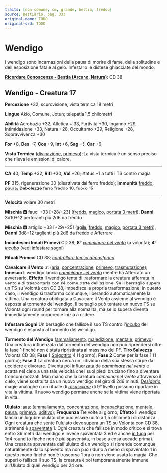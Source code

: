 ```yaml
---
traits: [non comune, cm, grande, bestia, freddo]
source: Bestiario, pag. 333
original-name: TODO
original-srd: TODO
---
```


# Wendigo

I wendigo sono incarnazioni della paura di morire di fame, della solitudine e dell'esposizione fatale al gelo. Infestano le distese ghiacciate del mondo.

**[Ricordare Conoscenze - Bestia (Arcano, Natura)](/azioni/ricordare-conoscenze)**: CD 38

## Wendigo - Creatura 17

**Percezione** +32; scurovisione, vista termica 18 metri

**Lingue** Aklo, Comune, Jotun; telepatia 1,5 chilometri

**Abilità** Acrobazia +32, Atletica + 33, Furtività +30, Inganno +29, Intimidazione +33, Natura +28, Occultismo +29, Religione +28, Sopravvivenza +30

**For** +8, **Des** +7, **Cos** +9, **Int** +6, **Sag** +5, **Car** +6

**Vista Termica** ([divinazione](/tratti/divinazione), [primevo](/tratti/primevo)); La vista termica è un senso preciso che rileva le  emissioni di calore.

***

**CA** 40; **Temp** +32, **Rifl** +30, **Vol** +26; status +1 a tutti i TS contro magia

**PF** 315, rigenerazione 30 (disattivata dal ferro freddo); **Immunità** [freddo](/tratti/freddo), [paura](/tratti/paura); **Debolezze** ferro freddo 10, fuoco 15

***

**Velocità** volare 30 metri

**Mischia** :a: fauci +33 \[+28/+23] ([freddo](/tratti/freddo), [magico](/tratti/magico), [portata 3 metri](/tratti/portata)), **Danni** 3d10+12 perforanti più 2d6 da freddo

**Mischia** :a: artiglio +33 \[+29/+25] ([agile](/tratti/agile), [freddo](/tratti/freddo), [magico](/tratti/magico), [portata 3 metri](/tratti/portata)), **Danni** 3d8+12 taglienti più 2d6 da freddo e Afferrare

**Incantesimi Innati Primevi** CD 38; **8°** *[camminare nel vento](/incantesimi/camminare-nel-vento)* (a volontà); **4°** *[incubo](/incantesimi/incubo)* (vedi infestare sogni)

**Rituali Primevi** CD 38; *[controllare tempo atmosferico](/incantesimi/rituali)*

**Cavalcare il Vento** :r: ([aria](/tratti/aria), [concentrazione](/tratti/concentrazione), [primevo](/tratti/primevo), [trasmutazione](/tratti/trasmutazione)); **Innesco** Il wendigo lancia *[camminare nel vento](/incantesimi/camminare-nel-vento)* mentre ha Afferrato un avversario. **Effetto** Il wendigo tenta di trasformare la creatura afferrata in vento e di trasportarla con sé come parte dell'azione. Se il bersaglio supera un TS su Volontà con CD 28, impedisce la propria trasformazione; in questo caso, il wendigo si trasforma comunque, liberando automaticamente la vittima. Una creatura obbligata a Cavalcare il Vento assieme al wendigo è esposta al tormento del wendigo. Il bersaglio può tentare un nuovo TS su Volontà ogni round per tornare alla normalità, ma se lo supera diventa immediatamente corporeo e inizia a cadere.

**Infestare Sogni** Un bersaglio che fallisce il suo TS contro l'*[incubo](/incantesimi/incubo)* del wendigo è esposto al tormento del wendigo.

**Tormento del Wendigo** ([ammaliamento](/tratti/ammaliamento), [maledizione](/tratti/maledizione), [mentale](/tratti/mentale), [primevo](/tratti/primevo)) Una creatura influenzata dal tormento del wendigo non può riprendersi oltre la fase 1 finché non è stata ripristinata al massimo dei PF. **Tiro Salvezza** Volontà CD 38; **Fase 1** [Sbigottito](/condizioni/sbigottito) 4 (1 giorno); **Fase 2** Come per la fase 1 (1 giorno); **Fase 3** La creatura cerca un individuo della sua stessa stirpe da uccidere e divorare. Diventa poi influenzata da *[camminare nel vento](/incantesimi/camminare-nel-vento)* e scatta nel cielo a una tale velocità che i suoi piedi bruciano fino a diventare tronconi mozzati. Man mano che la creatura *cammina nel vento* attraverso il cielo, viene sostituita da un nuovo wendigo nel giro di 2d6 minuti. *[Desiderio](/incantesimi/desiderio)*, magie analoghe o un rituale di *[resuscitare](/incantesimi/rituali)* di 9° livello possono riportare in vita la vittima. Il nuovo wendigo permane anche se la vittima viene riportata in vita.

**Ululato** :aaa: ([ammaliamento](/tratti/ammaliamento), [concentrazione](/tratti/concentrazione), [incapacitazione](/tratti/incapacitazione), [mentale](/tratti/mentale), [paura](/tratti/paura), [primevo](/tratti/primevo), [uditivo](/tratti/uditivo)); **Frequenza** Tre volte al giorno; **Effetto** Il wendigo lancia un lugubre ululato che può essere udito a 1,5 chilometri di distanza. Ogni creatura che sente l'ululato deve supera un TS su Volontà con CD 38, altrimenti è [spaventata](/condizioni/spaventato) 1. Ogni creatura che fallisce in modo critico e si trova entro 36 metri dal wendigo è invece spaventata 3 ed è anche [in fuga](/condizioni/in-fuga) per 1d4 round (o finché non è più spaventata, in base a cosa accade prima). Una creatura spaventata dall'ululato di un wendigo si riprende comunque naturalmente dallo spavento ma non può ridurlo a meno di spaventato 1 in questo modo finché non è trascorsa 1 ora o non viene usata la magia. Che superi o fallisca il suo TS, la creatura è poi temporaneamente immune all'Ululato di quel wendigo per 24 ore.
